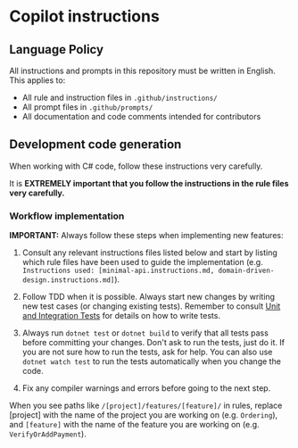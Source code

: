 # Copilot instructions

## Language Policy

All instructions and prompts in this repository must be written in English. This applies to:
- All rule and instruction files in `.github/instructions/`
- All prompt files in `.github/prompts/`
- All documentation and code comments intended for contributors

## Development code generation

When working with C# code, follow these instructions very carefully.

It is **EXTREMELY important that you follow the instructions in the rule files very carefully.**

### Workflow implementation

**IMPORTANT:** Always follow these steps when implementing new features:

1. Consult any relevant instructions files listed below and start by listing which rule files have been used to guide the implementation (e.g. `Instructions used: [minimal-api.instructions.md, domain-driven-design.instructions.md]`).

2. Follow TDD when it is possible. Always start new changes by writing new test cases (or changing existing tests). 
Remember to consult [Unit and Integration Tests](./instructions/unit-and-integration-tests.instructions.md) for details on how to write tests.

3. Always run `dotnet test` or `dotnet build` to verify that all tests pass before committing your changes. 
Don't ask to run the tests, just do it. If you are not sure how to run the tests, ask for help. 
You can also use `dotnet watch test` to run the tests automatically when you change the code.

4. Fix any compiler warnings and errors before going to the next step.

When you see paths like `/[project]/features/[feature]/` in rules, replace [project] with the name of the project you are working on (e.g. `Ordering`), and `[feature]` with the name of the feature you are working on (e.g. `VerifyOrAddPayment`).